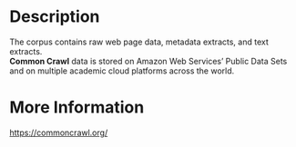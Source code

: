 # Description
 The corpus contains raw web page data, metadata extracts, and text extracts.  
  **Common Crawl** data is stored on Amazon Web Services’ Public Data Sets and on multiple academic cloud platforms across the world.

# More Information
https://commoncrawl.org/